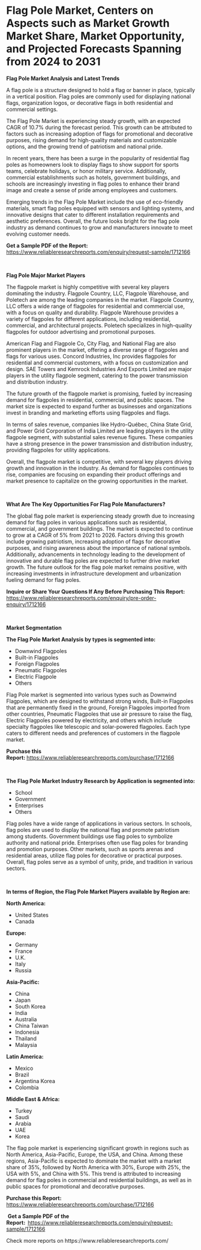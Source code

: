 <p><h1>Flag Pole Market, Centers on Aspects such as Market Growth Market Share, Market Opportunity, and Projected Forecasts Spanning from 2024 to 2031</h1></p><p><strong>Flag Pole Market Analysis and Latest Trends</strong></p>
<p><p>A flag pole is a structure designed to hold a flag or banner in place, typically in a vertical position. Flag poles are commonly used for displaying national flags, organization logos, or decorative flags in both residential and commercial settings.</p><p>The Flag Pole Market is experiencing steady growth, with an expected CAGR of 10.7% during the forecast period. This growth can be attributed to factors such as increasing adoption of flags for promotional and decorative purposes, rising demand for high-quality materials and customizable options, and the growing trend of patriotism and national pride.</p><p>In recent years, there has been a surge in the popularity of residential flag poles as homeowners look to display flags to show support for sports teams, celebrate holidays, or honor military service. Additionally, commercial establishments such as hotels, government buildings, and schools are increasingly investing in flag poles to enhance their brand image and create a sense of pride among employees and customers.</p><p>Emerging trends in the Flag Pole Market include the use of eco-friendly materials, smart flag poles equipped with sensors and lighting systems, and innovative designs that cater to different installation requirements and aesthetic preferences. Overall, the future looks bright for the flag pole industry as demand continues to grow and manufacturers innovate to meet evolving customer needs.</p></p>
<p><strong>Get a Sample PDF of the Report:&nbsp;</strong> <a href="https://www.reliableresearchreports.com/enquiry/request-sample/1712166">https://www.reliableresearchreports.com/enquiry/request-sample/1712166</a></p>
<p>&nbsp;</p>
<p><strong>Flag Pole Major Market Players</strong></p>
<p><p>The flagpole market is highly competitive with several key players dominating the industry. Flagpole Country, LLC, Flagpole Warehouse, and Poletech are among the leading companies in the market. Flagpole Country, LLC offers a wide range of flagpoles for residential and commercial use, with a focus on quality and durability. Flagpole Warehouse provides a variety of flagpoles for different applications, including residential, commercial, and architectural projects. Poletech specializes in high-quality flagpoles for outdoor advertising and promotional purposes.</p><p>American Flag and Flagpole Co, City Flag, and National Flag are also prominent players in the market, offering a diverse range of flagpoles and flags for various uses. Concord Industries, Inc provides flagpoles for residential and commercial customers, with a focus on customization and design. SAE Towers and Kemrock Industries And Exports Limited are major players in the utility flagpole segment, catering to the power transmission and distribution industry.</p><p>The future growth of the flagpole market is promising, fueled by increasing demand for flagpoles in residential, commercial, and public spaces. The market size is expected to expand further as businesses and organizations invest in branding and marketing efforts using flagpoles and flags.</p><p>In terms of sales revenue, companies like Hydro-Québec, China State Grid, and Power Grid Corporation of India Limited are leading players in the utility flagpole segment, with substantial sales revenue figures. These companies have a strong presence in the power transmission and distribution industry, providing flagpoles for utility applications.</p><p>Overall, the flagpole market is competitive, with several key players driving growth and innovation in the industry. As demand for flagpoles continues to rise, companies are focusing on expanding their product offerings and market presence to capitalize on the growing opportunities in the market.</p></p>
<p>&nbsp;</p>
<p><strong>What Are The Key Opportunities For Flag Pole Manufacturers?</strong></p>
<p><p>The global flag pole market is experiencing steady growth due to increasing demand for flag poles in various applications such as residential, commercial, and government buildings. The market is expected to continue to grow at a CAGR of 5% from 2021 to 2026. Factors driving this growth include growing patriotism, increasing adoption of flags for decorative purposes, and rising awareness about the importance of national symbols. Additionally, advancements in technology leading to the development of innovative and durable flag poles are expected to further drive market growth. The future outlook for the flag pole market remains positive, with increasing investments in infrastructure development and urbanization fueling demand for flag poles.</p></p>
<p><strong>Inquire or Share Your Questions If Any Before Purchasing This Report:</strong> <a href="https://www.reliableresearchreports.com/enquiry/pre-order-enquiry/1712166">https://www.reliableresearchreports.com/enquiry/pre-order-enquiry/1712166</a></p>
<p>&nbsp;</p>
<p><strong>Market Segmentation</strong></p>
<p><strong>The Flag Pole Market Analysis by types is segmented into:</strong></p>
<p><ul><li>Downwind Flagpoles</li><li>Built-in Flagpoles</li><li>Foreign Flagpoles</li><li>Pneumatic Flagpoles</li><li>Electric Flagpole</li><li>Others</li></ul></p>
<p><p>Flag Pole market is segmented into various types such as Downwind Flagpoles, which are designed to withstand strong winds, Built-in Flagpoles that are permanently fixed in the ground, Foreign Flagpoles imported from other countries, Pneumatic Flagpoles that use air pressure to raise the flag, Electric Flagpoles powered by electricity, and others which include specialty flagpoles like telescopic and solar-powered flagpoles. Each type caters to different needs and preferences of customers in the flagpole market.</p></p>
<p><strong>Purchase this Report:&nbsp;</strong><a href="https://www.reliableresearchreports.com/purchase/1712166">https://www.reliableresearchreports.com/purchase/1712166</a></p>
<p>&nbsp;</p>
<p><strong>The Flag Pole Market Industry Research by Application is segmented into:</strong></p>
<p><ul><li>School</li><li>Government</li><li>Enterprises</li><li>Others</li></ul></p>
<p><p>Flag poles have a wide range of applications in various sectors. In schools, flag poles are used to display the national flag and promote patriotism among students. Government buildings use flag poles to symbolize authority and national pride. Enterprises often use flag poles for branding and promotion purposes. Other markets, such as sports arenas and residential areas, utilize flag poles for decorative or practical purposes. Overall, flag poles serve as a symbol of unity, pride, and tradition in various sectors.</p></p>
<p>&nbsp;</p>
<p><strong>In terms of Region, the Flag Pole Market Players available by Region are:</strong></p>
<p>
    <p> <strong> North America: </strong>
        <ul>
            <li>United States</li>
            <li>Canada</li>
        </ul>
        </p> 
    <p> <strong> Europe: </strong>
        <ul>
            <li>Germany</li>
            <li>France</li>
            <li>U.K.</li>
            <li>Italy</li>
            <li>Russia</li>
        </ul>
        </p> 
    <p> <strong> Asia-Pacific: </strong>
        <ul>
            <li>China</li>
            <li>Japan</li>
            <li>South Korea</li>
            <li>India</li>
            <li>Australia</li>
            <li>China Taiwan</li>
            <li>Indonesia</li>
            <li>Thailand</li>
            <li>Malaysia</li>
        </ul>
        </p> 
    <p> <strong> Latin America: </strong>
        <ul>
            <li>Mexico</li>
            <li>Brazil</li>
            <li>Argentina Korea</li>
            <li>Colombia</li>
        </ul>
        </p> 
    <p> <strong> Middle East & Africa: </strong>
        <ul>
            <li>Turkey</li>
            <li>Saudi</li>
            <li>Arabia</li>
            <li>UAE</li>
            <li>Korea</li>
        </ul>
    </p>
    </p>
<p><p>The flag pole market is experiencing significant growth in regions such as North America, Asia-Pacific, Europe, the USA, and China. Among these regions, Asia-Pacific is expected to dominate the market with a market share of 35%, followed by North America with 30%, Europe with 25%, the USA with 5%, and China with 5%. This trend is attributed to increasing demand for flag poles in commercial and residential buildings, as well as in public spaces for promotional and decorative purposes.</p></p>
<p><strong>Purchase this Report: </strong><a href="https://www.reliableresearchreports.com/purchase/1712166">https://www.reliableresearchreports.com/purchase/1712166</a></p>
<p>&nbsp;<strong>Get a Sample PDF of the Report:&nbsp;&nbsp;</strong><a href="https://www.reliableresearchreports.com/enquiry/request-sample/1712166">https://www.reliableresearchreports.com/enquiry/request-sample/1712166</a></p>
<p><strong></strong></p>
<p>Check more reports on https://www.reliableresearchreports.com/</p>